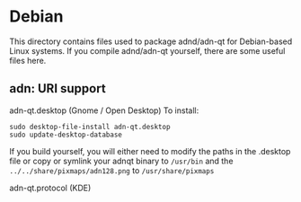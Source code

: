 
Debian
====================
This directory contains files used to package adnd/adn-qt
for Debian-based Linux systems. If you compile adnd/adn-qt yourself, there are some useful files here.

## adn: URI support ##


adn-qt.desktop  (Gnome / Open Desktop)
To install:

	sudo desktop-file-install adn-qt.desktop
	sudo update-desktop-database

If you build yourself, you will either need to modify the paths in
the .desktop file or copy or symlink your adnqt binary to `/usr/bin`
and the `../../share/pixmaps/adn128.png` to `/usr/share/pixmaps`

adn-qt.protocol (KDE)

